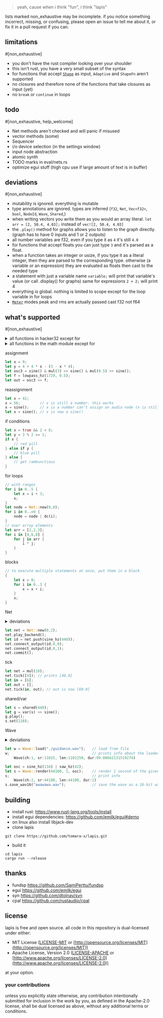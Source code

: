 > yeah, cause when i think "fun", i think "lapis"

lists marked non_exhaustive may be incomplete. if you notice something incorrect, missing, or confusing, please open an issue to tell me about it, or fix it in a pull request if you can.

## limitations
#[non_exhaustive]
- you don't have the rust compiler looking over your shoulder
- this isn't rust, you have a very small subset of the syntax
- for functions that accept [`Shape`](https://docs.rs/fundsp/0.19.0/fundsp/shape/trait.Shape.html) as input, `Adaptive` and `ShapeFn` aren't supported
- no closures and therefore none of the functions that take closures as input (yet)
- no `break` or `continue` in loops

## todo
#[non_exhaustive, help_welcome]
- Net methods aren't checked and will panic if misused
- vector methods (some)
- Sequencer
- i/o device selection (in the settings window)
- input node abstraction
- atomic synth
- TODO marks in eval/nets.rs
- optimize egui stuff (high cpu use if large amount of text is in buffer)

## deviations
#[non_exhaustive]
- mutability is ignored. everything is mutable
- type annotations are ignored. types are inferred (`f32`, `Net`, `Vec<f32>`, `bool`, `NodeId`, `Wave`, `Shared`,)
- when writing vectors you write them as you would an array literal. `let arr = [2, 50.4, 4.03];` instead of `vec![2, 50.4, 4.03]`
- the `.play()` method for graphs allows you to listen to the graph directly. (graph has to have 0 inputs and 1 or 2 outputs)
- all number variables are f32, even if you type it as `4` it's still `4.0`
- for functions that accept floats you can just type `3` and it's parsed as a float.
- when a function takes an integer or usize, if you type it as a literal integer, then they are parsed to the corresponding type. otherwise (a variable or an expression) they are evaluated as floats then cast to the needed type
- a statement with just a variable name `variable;` will print that variable's value (or call .display() for graphs) same for expressions `2 + 2;` will print 4
- everything is global. nothing is limited to scope except for the loop variable in for loops
- [`Meter`](https://docs.rs/fundsp/0.19.0/fundsp/dynamics/enum.Meter.html) modes peak and rms are actually passed cast f32 not f64

## what's supported
#[non_exhaustive]

<details><summary>all functions in hacker32 except for</summary>
<p>

- branchf, branchi, busf, busi, pipef, pipei, stackf, stacki, sumf, sumi
- envelope, envelope2, envelope3, envelope_in,
- lfo, lfo2, lfo3, lfo_in
- fdn, fdn2
- multitap, multitap_linear
- feedback2
- flanger
- map
- oversample
- phaser
- resample
- resynth
- shape_fn
- snoop
- unit
- update
- var_fn

</p>
</details>


<details><summary>all functions in the math module except for</summary>
<p>

- ease_noise
- fractal_ease_noise
- hash1
- hash2
- identity

</p>
</details>

assignment
```rust
let x = 9;
let y = 4 + 4 * x - (3 - x * 4);
let osc3 = sine() & mul(3) >> sine() & mul(0.5) >> sine(); 
let f = lowpass_hz(1729, 0.5);
let out = osc3 >> f;
```
reassignment
```rust
let x = 42;
x = 56;         // x is still a number. this works
x = sine();     // x is a number can't assign an audio node (x is still 56.0)
let x = sine(); // x is now a sine()
```
if conditions
```rust
let x = true && 2 < 8;
let y = 3 % 2 == 1;
if x {
    // red pill
} else if y {
    // blue pill
} else {
    // get rambunctious
}
```
for loops
```rust
// with ranges
for i in 0..5 {
    let x = i + 3;
    x;
}
let node = Net::new(0,0);
for i in 0..=9 {
    node = node | dc(i);
}
// over array elements
let arr = [1,2,3];
for i in [4,6,8] {
    for j in arr {
        i * j;
    }
}
```
blocks
```rust
// to execute multiple statements at once, put them in a block
{
    let x = 0;
    for i in 0..3 {
        x = x + i;
    }
    x;
}
```
Net

<details><summary>deviations</summary>
<p>

- `remove`, `remove_link`, `replace` will work but won't return a node
- `node`, `node_mut`, `wrap`, `wrap_id`, `check`, `backend`, `has_backend` aren't supported
- `.play_backend()` method allows you to play the backend of a net while still being able to edit that same net and commit changes to it. it should only be called once for any given net. the net has to be stored in a variable, have 0 inputs, and 2 outputs

</p>
</details>

```rust
let net = Net::new(0,2);
net.play_backend();
let id = net.push(sine_hz(440));
net.connect_output(id,0,0);
net.connect_output(id,0,1);
net.commit();
```
tick
```rust
let net = mul(10);
net.tick([4]); // prints [40.0]
let in = [6];
let out = [];
net.tick(in, out); // out is now [60.0]
```
shared/var
```rust
let s = shared(440);
let g = var(s) >> sine();
g.play();
s.set(220);
```
Wave

<details><summary>deviations</summary>
<p>

- the `remove` method removes the channel but doesn't return a vec
- the `channel` method returns a cloned vec
- output from methods `channels`, `len`, and `duration` is cast as f32
- `is_empty`, `channel_mut`, `write_wav16`, `write_wav32`, `load_slice`, `load_slice_track` aren't implemented
- methods on `Wave`s can only be called on a stored variable. so you can't say `Wave::zero(2,44100,1).channel(0)` for example. you have to assign the wave to a variable then call the method on that variable

</p>
</details>

```rust
let w = Wave::load("./guidance.wav");   // load from file
w;                                      // prints info about the loaded wave
    Wave(ch:1, sr:11025, len:1101250, dur:99.88662131519274)

let osc = sine_hz(134) | saw_hz(42);
let s = Wave::render(44100, 1, osc);    // render 1 second of the given graph
s;                                      // print info
    Wave(ch:2, sr:44100, len:44100, dur:1)
s.save_wav16("awawawa.wav");            // save the wave as a 16-bit wav file
```


## building

- install rust: https://www.rust-lang.org/tools/install
- install egui dependencies: https://github.com/emilk/egui#demo
- on linux also install libjack-dev
- clone lapis
```
git clone https://github.com/tomara-x/lapis.git
```
- build it
```
cd lapis
cargo run --release
```

## thanks

- fundsp https://github.com/SamiPerttu/fundsp
- egui https://github.com/emilk/egui
- syn https://github.com/dtolnay/syn
- cpal https://github.com/rustaudio/cpal

## license

lapis is free and open source. all code in this repository is dual-licensed under either:

- MIT License ([LICENSE-MIT](LICENSE-MIT) or [http://opensource.org/licenses/MIT](http://opensource.org/licenses/MIT))
- Apache License, Version 2.0 ([LICENSE-APACHE](LICENSE-APACHE) or [http://www.apache.org/licenses/LICENSE-2.0](http://www.apache.org/licenses/LICENSE-2.0))

at your option.

### your contributions

unless you explicitly state otherwise, any contribution intentionally submitted for inclusion in the work by you, as defined in the Apache-2.0 license, shall be dual licensed as above, without any additional terms or conditions.

